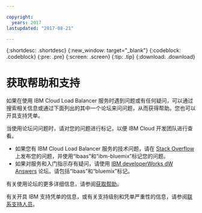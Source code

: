 ```yaml
---

copyright:
  years: 2017
lastupdated: "2017-08-21"

---
```


{:shortdesc: .shortdesc}
{:new_window: target="_blank"}
{:codeblock: .codeblock}
{:pre: .pre}
{:screen: .screen}
{:tip: .tip}
{:download: .download}

# 获取帮助和支持

如果在使用 IBM Cloud Load Balancer 服务时遇到问题或有任何疑问，可以通过搜索相关信息或通过下面列出的其中一个论坛来问问题，从而获得帮助。您也可以开具支持凭单。

当使用论坛问问题时，请对您的问题进行标记，以便 IBM Cloud 开发团队进行查看。

* 如果您有 IBM Cloud Load Balancer 服务的技术问题，请在 [Stack Overflow](https://stackoverflow.com/search?q=lbaas+ibm-bluemix) 上发布您的问题，并使用“lbaas”和“ibm-bluemix”标记您的问题。
* 如果对服务和入门指示存有疑问，请使用 [IBM
developerWorks dW Answers](https://developer.ibm.com/answers/topics/lbaas.html?smartspace=bluemix) 论坛。请包括“lbaas”和“bluemix”标记。

有关使用论坛的更多详细信息，请参阅[获取帮助](https://console.bluemix.net/docs/support/index.html#getting-help)。


有关开具 IBM 支持凭单的信息，或有关支持级别和凭单严重性的信息，请参阅[联系支持人员](https://console.bluemix.net/docs/support/index.html#contacting-support)。
